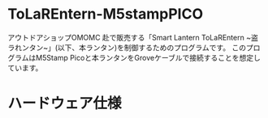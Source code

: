 # ToLaREntern-M5stampPICO

アウトドアショップOMOMC 赴で販売する「Smart Lantern ToLaREntern ~盗ラれンタン~」(以下、本ランタン)を制御するためのプログラムです。
このプログラムはM5Stamp Picoと本ランタンをGroveケーブルで接続することを想定しています。

# ハードウェア仕様

